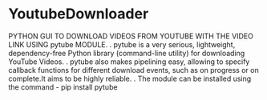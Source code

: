 # YoutubeDownloader
PYTHON GUI TO DOWNLOAD VIDEOS FROM YOUTUBE WITH THE VIDEO LINK USING pytube MODULE.
.
pytube is a very serious, lightweight, dependency-free Python library (command-line utility) for downloading YouTube Videos.
.
pytube also makes pipelining easy, allowing to specify callback functions for different download events, such as on progress or on complete.It aims to be highly reliable.
.
The module can be installed using the command - pip install pytube
